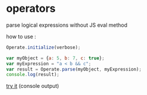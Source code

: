 # operators
parse logical expressions without JS eval method

how to use :
```javascript
Operate.initialize(verbose);

var myObject = {a: 5, b: 7, c: true};
var myExpression = "a < b && c";
var result = Operate.parse(myObject, myExpression);
console.log(result);
```

[try it](https://nicopowa.github.io/operators/) (console output)